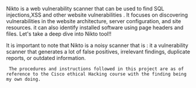 Nikto is a web vulnerability scanner that can be used to find SQL injections,XSS and other website vulnerabilities .
It focuses on discovering vulnerabilities in the website architecture, server configuration, and site resources.
it can also identify installed software using page headers and files.
Let's take a deep dive into Nikto tool!!

It is important to note that Nikto is a noisy scanner that is :
     it a vulnerability scanner that generates a lot of false positives, irrelevant findings, duplicate reports, or outdated information. 

             
     The procedures and instructions followed in this project are as of reference to the Cisco ethical Hacking course with the finding being my own doing.
              
